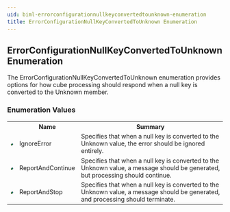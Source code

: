 ```yaml
---
uid: biml-errorconfigurationnullkeyconvertedtounknown-enumeration
title: ErrorConfigurationNullKeyConvertedToUnknown Enumeration
---
```


## ErrorConfigurationNullKeyConvertedToUnknown Enumeration

<div class="LanguageSummary"><div class ="SummaryItem">The ErrorConfigurationNullKeyConvertedToUnknown enumeration provides options for how cube processing should respond when a null key is converted to the Unknown member.</div></div>
<div class="EnumValueGroup">

### Enumeration Values

<table id="EnumValue" class="MemberList"><tbody><tr><th class="MemberTypeIconColumnHeader">&nbsp;</th><th class="MemberNameColumnHeader">Name</th><th class="MemberSummaryColumnHeader">Summary</th></tr><tr class="cd0"><td align="center" class="MemberTypeIcon"><img src="enumValue.png"></img></td><td class="MemberName">IgnoreError</td><td class="MemberSummary"><div class ="SummaryItem">Specifies that when a null key is converted to the Unknown value, the error should be ignored entirely.</div></td></tr><tr class="cd1"><td align="center" class="MemberTypeIcon"><img src="enumValue.png"></img></td><td class="MemberName">ReportAndContinue</td><td class="MemberSummary"><div class ="SummaryItem">Specifies that when a null key is converted to the Unknown value, a message should be generated, but processing should continue.</div></td></tr><tr class="cd0"><td align="center" class="MemberTypeIcon"><img src="enumValue.png"></img></td><td class="MemberName">ReportAndStop</td><td class="MemberSummary"><div class ="SummaryItem">Specifies that when a null key is converted to the Unknown value, a message should be generated, and processing should terminate.</div></td></tr></tbody></table>
</div>